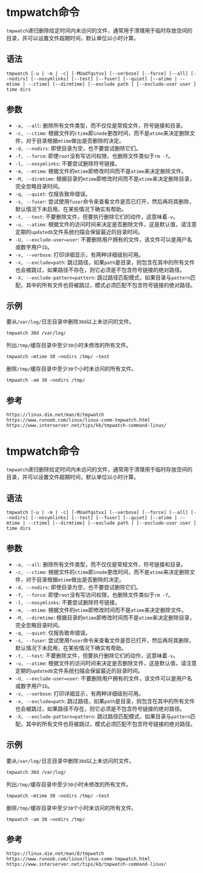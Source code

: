 # tmpwatch命令
`tmpwatch`递归删除给定时间内未访问的文件，通常用于清理用于临时存放空间的目录，并可以设置文件超期时间，默认单位以小时计算。

## 语法

```shell
tmpwatch [-u | -m | -c] [-MUadfqstvx] [--verbose] [--force] [--all] [--nodirs] [--nosymlinks] [--test] [--fuser] [--quiet] [--atime | --mtime | --ctime] [--dirmtime] [--exclude path ] [--exclude-user user ] time dirs
```


## 参数
* `-a, --all`: 删除所有文件类型，而不仅仅是常规文件，符号链接和目录。
* `-c, --ctime`: 根据文件的`ctime`即`inode`更改时间，而不是`atime`来决定删除文件，对于目录根据`mtime`做出是否删除的决定。
* `-d, --nodirs`: 即使目录为空，也不要尝试删除它们。
* `-f, --force`: 即使`root`没有写访问权限，也删除文件类似于`rm -f`。
* `-l, --nosymlinks`: 不要尝试删除符号链接。
* `-m, --mtime`: 根据文件的`mtime`即修改时间而不是`atime`来决定删除文件。
* `-M, --dirmtime`: 根据目录的`mtime`即修改时间而不是`atime`来决定删除目录，完全忽略目录时间。
* `-q, --quiet`: 仅报告致命错误。
* `-s, --fuser`: 尝试使用`fuser`命令来查看文件是否已打开，然后再将其删除，默认情况下未启用，在某些情况下确实有帮助。
* `-t, --test`: 不要删除文件，但要执行删除它们的动作，这意味着`-v`。
* `-u, --atime`: 根据文件的访问时间来决定是否删除文件，这是默认值，请注意定期的`updatedb`文件系统扫描会保留最近的目录时间。
* `-U, --exclude-user=user`: 不要删除用户拥有的文件，该文件可以是用户名或数字用户`ID`。
* `-v, --verbose`: 打印详细显示，有两种详细级别可用。
* `-x, --exclude=path`: 跳过路径，如果`path`是目录，则包含在其中的所有文件也会被跳过，如果路径不存在，则它必须是不包含符号链接的绝对路径。
* `-X, --exclude-pattern=pattern`: 跳过路径匹配模式，如果目录与`pattern`匹配，其中的所有文件也将被跳过，模式必须匹配不包含符号链接的绝对路径。

## 示例
要从`/var/log/`日志目录中删除`30d`以上未访问的文件。

```shell
tmpwatch 30d /var/log/
```

列出`/tmp/`缓存目录中至少`30`小时未修改的所有文件。

```shell
tmpwatch –mtime 30 –nodirs /tmp/ –test
```

删除`/tmp/`缓存目录中至少`30`个小时未访问的所有文件。

```shell
tmpwatch -am 30 –nodirs /tmp/
```




## 参考

```
https://linux.die.net/man/8/tmpwatch
https://www.runoob.com/linux/linux-comm-tmpwatch.html
https://www.interserver.net/tips/kb/tmpwatch-command-linux/
```
# tmpwatch命令
`tmpwatch`递归删除给定时间内未访问的文件，通常用于清理用于临时存放空间的目录，并可以设置文件超期时间，默认单位以小时计算。

## 语法

```shell
tmpwatch [-u | -m | -c] [-MUadfqstvx] [--verbose] [--force] [--all] [--nodirs] [--nosymlinks] [--test] [--fuser] [--quiet] [--atime | --mtime | --ctime] [--dirmtime] [--exclude path ] [--exclude-user user ] time dirs
```


## 参数
* `-a, --all`: 删除所有文件类型，而不仅仅是常规文件，符号链接和目录。
* `-c, --ctime`: 根据文件的`ctime`即`inode`更改时间，而不是`atime`来决定删除文件，对于目录根据`mtime`做出是否删除的决定。
* `-d, --nodirs`: 即使目录为空，也不要尝试删除它们。
* `-f, --force`: 即使`root`没有写访问权限，也删除文件类似于`rm -f`。
* `-l, --nosymlinks`: 不要尝试删除符号链接。
* `-m, --mtime`: 根据文件的`mtime`即修改时间而不是`atime`来决定删除文件。
* `-M, --dirmtime`: 根据目录的`mtime`即修改时间而不是`atime`来决定删除目录，完全忽略目录时间。
* `-q, --quiet`: 仅报告致命错误。
* `-s, --fuser`: 尝试使用`fuser`命令来查看文件是否已打开，然后再将其删除，默认情况下未启用，在某些情况下确实有帮助。
* `-t, --test`: 不要删除文件，但要执行删除它们的动作，这意味着`-v`。
* `-u, --atime`: 根据文件的访问时间来决定是否删除文件，这是默认值，请注意定期的`updatedb`文件系统扫描会保留最近的目录时间。
* `-U, --exclude-user=user`: 不要删除用户拥有的文件，该文件可以是用户名或数字用户`ID`。
* `-v, --verbose`: 打印详细显示，有两种详细级别可用。
* `-x, --exclude=path`: 跳过路径，如果`path`是目录，则包含在其中的所有文件也会被跳过，如果路径不存在，则它必须是不包含符号链接的绝对路径。
* `-X, --exclude-pattern=pattern`: 跳过路径匹配模式，如果目录与`pattern`匹配，其中的所有文件也将被跳过，模式必须匹配不包含符号链接的绝对路径。

## 示例
要从`/var/log/`日志目录中删除`30d`以上未访问的文件。

```shell
tmpwatch 30d /var/log/
```

列出`/tmp/`缓存目录中至少`30`小时未修改的所有文件。

```shell
tmpwatch –mtime 30 –nodirs /tmp/ –test
```

删除`/tmp/`缓存目录中至少`30`个小时未访问的所有文件。

```shell
tmpwatch -am 30 –nodirs /tmp/
```




## 参考

```
https://linux.die.net/man/8/tmpwatch
https://www.runoob.com/linux/linux-comm-tmpwatch.html
https://www.interserver.net/tips/kb/tmpwatch-command-linux/
```
